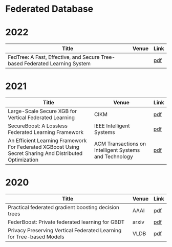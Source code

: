 # Federated Database

# 2022
| Title    | Venue      | Link                                        |
| -------- | ---------- |---------------------------------------------|
 | FedTree: A Fast, Effective, and Secure Tree-based Federated Learning System |  | [pdf](https://github.com/Xtra-Computing/FedTree/blob/main/FedTree_draft_paper.pdf) |
 
# 2021
| Title | Venue                                                  | Link | 
| --- |--------------------------------------------------------| --- |
 | Large-Scale Secure XGB for Vertical Federated Learning | CIKM                                                   | [pdf](https://arxiv.org/pdf/2005.08479.pdf) |
 | SecureBoost: A Lossless Federated Learning Framework | IEEE Intelligent Systems                               | [pdf](https://arxiv.org/pdf/1901.08755.pdf) |
 | An Efficient Learning Framework For Federated XGBoost Using Secret Sharing And Distributed Optimization | ACM Transactions on Intelligent Systems and Technology | [pdf](https://arxiv.org/pdf/2105.05717.pdf) |

# 2020 
| Title | Venue | Link | 
| --- |-------| --- |
| Practical federated gradient boosting decision trees | AAAI  | [pdf](https://arxiv.org/pdf/1911.04206.pdf) | 
| FederBoost: Private federated learning for GBDT | arxiv | [pdf](https://arxiv.org/pdf/2011.02796.pdf) |
|Privacy Preserving Vertical Federated Learning for Tree-based Models | VLDB  | [pdf](http://www.vldb.org/pvldb/vol13/p2090-wu.pdf)|

